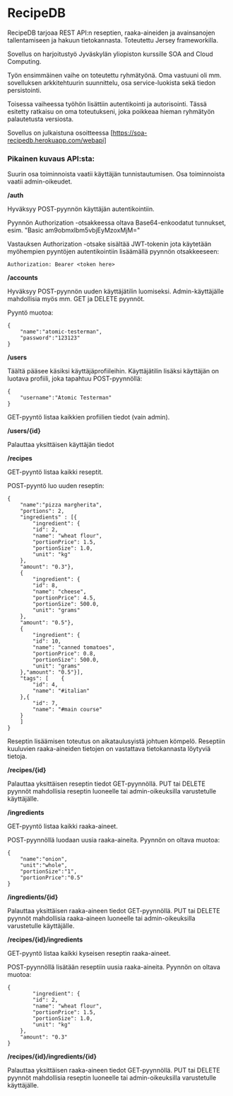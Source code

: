 # RecipeDB

RecipeDB tarjoaa REST API:n reseptien, raaka-aineiden ja avainsanojen tallentamiseen ja hakuun tietokannasta. Toteutettu Jersey frameworkilla.

Sovellus on harjoitustyö Jyväskylän yliopiston kurssille SOA and Cloud Computing.

Työn ensimmäinen vaihe on toteutettu ryhmätyönä. Oma vastuuni oli mm. sovelluksen arkkitehtuurin suunnittelu, osa service-luokista sekä tiedon persistointi.

Toisessa vaiheessa työhön lisättiin autentikointi ja autorisointi. Tässä esitetty ratkaisu on oma toteutukseni, joka poikkeaa hieman ryhmätyön palautetusta versiosta.

Sovellus on julkaistuna osoitteessa [https://soa-recipedb.herokuapp.com/webapi]

### Pikainen kuvaus API:sta:

Suurin osa toiminnoista vaatii käyttäjän tunnistautumisen. Osa toiminnoista vaatii admin-oikeudet.

**/auth**

Hyväksyy POST-pyynnön käyttäjän autentikointiin.

Pyynnön Authorization -otsakkeessa oltava Base64-enkoodatut tunnukset, esim. "Basic am9obmxlbm5vbjEyMzoxMjM="

Vastauksen Authorization -otsake sisältää JWT-tokenin jota käytetään myöhempien pyyntöjen autentikointiin lisäämällä pyynnön otsakkeeseen:

```
Authorization: Bearer <token here>

```
**/accounts**

Hyväksyy POST-pyynnön uuden käyttäjätilin luomiseksi. Admin-käyttäjälle mahdollisia myös mm. GET ja DELETE pyynnöt.

Pyyntö muotoa:
```
{
    "name":"atomic-testerman",
    "password":"123123"
}
```
**/users**

Täältä pääsee käsiksi käyttäjäprofiileihin. Käyttäjätilin lisäksi käyttäjän on luotava profiili, joka tapahtuu POST-pyynnöllä:
```
{
    "username":"Atomic Testerman"
}
```
GET-pyyntö listaa kaikkien profiilien tiedot (vain admin).

**/users/{id}**

Palauttaa yksittäisen käyttäjän tiedot

**/recipes**

GET-pyyntö listaa kaikki reseptit.

POST-pyyntö luo uuden reseptin:
```
{
    "name":"pizza margherita",
    "portions": 2,
    "ingredients" : [{
        "ingredient": {
        "id": 2,
        "name": "wheat flour",
        "portionPrice": 1.5,
        "portionSize": 1.0,
        "unit": "kg"
    },
    "amount": "0.3"},
    {
        "ingredient": {
        "id": 8,
        "name": "cheese",
        "portionPrice": 4.5,
        "portionSize": 500.0,
        "unit": "grams"
    },
    "amount": "0.5"},
    {
        "ingredient": {
        "id": 10,
        "name": "canned tomatoes",
        "portionPrice": 0.8,
        "portionSize": 500.0,
        "unit": "grams"
    },"amount": "0.5"}],
    "tags": [    {
        "id": 4,
        "name": "#italian"
    },{
        "id": 7,
        "name": "#main course"
    }
    ]
}
```

Reseptin lisäämisen toteutus on aikataulusyistä johtuen kömpelö. Reseptiin kuuluvien raaka-aineiden tietojen on vastattava tietokannasta löytyviä tietoja.

**/recipes/{id}**

Palauttaa yksittäisen reseptin tiedot GET-pyynnöllä. PUT tai DELETE pyynnöt mahdollisia reseptin luoneelle tai admin-oikeuksilla varustetulle käyttäjälle.

**/ingredients**

GET-pyyntö listaa kaikki raaka-aineet.

POST-pyynnöllä luodaan uusia raaka-aineita. Pyynnön on oltava muotoa:
```
{
    "name":"onion",
    "unit":"whole",
    "portionSize":"1",
    "portionPrice":"0.5"
}
```

**/ingredients/{id}**

Palauttaa yksittäisen raaka-aineen tiedot GET-pyynnöllä. PUT tai DELETE pyynnöt mahdollisia raaka-aineen luoneelle tai admin-oikeuksilla varustetulle käyttäjälle.

**/recipes/{id}/ingredients**

GET-pyyntö listaa kaikki kyseisen reseptin raaka-aineet.

POST-pyynnöllä lisätään reseptiin uusia raaka-aineita. Pyynnön on oltava muotoa:

```
{
        "ingredient": {
        "id": 2,
        "name": "wheat flour",
        "portionPrice": 1.5,
        "portionSize": 1.0,
        "unit": "kg"
    },
    "amount": "0.3"
}
```    
**/recipes/{id}/ingredients/{id}**

Palauttaa yksittäisen raaka-aineen tiedot GET-pyynnöllä. PUT tai DELETE pyynnöt mahdollisia reseptin luoneelle tai admin-oikeuksilla varustetulle käyttäjälle.
